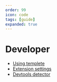 ```yaml
---
order: 99
icon: code
tags: [guide]
expanded: true
---
```


# Developer

- [Using templete](using-template.md)
- [Extension settings](setting.md)
- [Devtools detector](tools/devtools-detector.md)